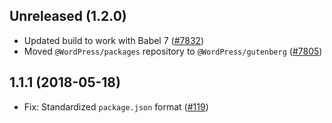 ## Unreleased (1.2.0)

- Updated build to work with Babel 7 ([#7832](https://github.com/WordPress/gutenberg/pull/7832))
- Moved `@WordPress/packages` repository to `@WordPress/gutenberg` ([#7805](https://github.com/WordPress/gutenberg/pull/7805))

## 1.1.1 (2018-05-18)

- Fix: Standardized `package.json` format  ([#119](https://github.com/WordPress/packages/pull/119))
